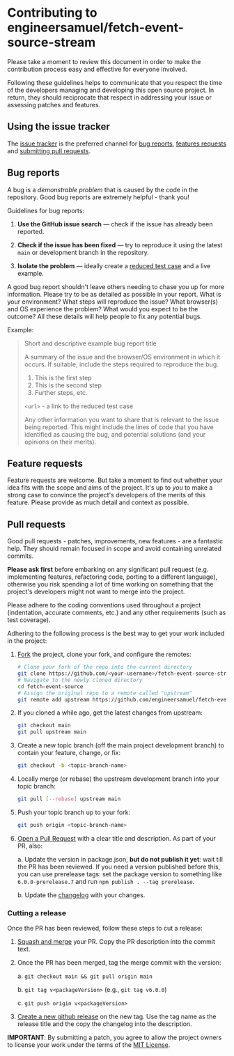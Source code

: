 # Contributing to engineersamuel/fetch-event-source-stream

Please take a moment to review this document in order to make the contribution process easy and effective for everyone involved.

Following these guidelines helps to communicate that you respect the time of the developers managing and developing this open source project. In return, they should reciprocate that respect in addressing your issue or assessing patches and features.

## Using the issue tracker

The [issue tracker](https://github.com/engineersamuel/fetch-event-source-stream/issues) is
the preferred channel for [bug reports](#bugs), [features requests](#features)
and [submitting pull requests](#pull-requests).

<a name="bugs"></a>

## Bug reports

A bug is a _demonstrable problem_ that is caused by the code in the repository.
Good bug reports are extremely helpful - thank you!

Guidelines for bug reports:

1. **Use the GitHub issue search** &mdash; check if the issue has already been
   reported.

2. **Check if the issue has been fixed** &mdash; try to reproduce it using the
   latest `main` or development branch in the repository.

3. **Isolate the problem** &mdash; ideally create a [reduced test
   case](https://css-tricks.com/reduced-test-cases/) and a live example.

A good bug report shouldn't leave others needing to chase you up for more
information. Please try to be as detailed as possible in your report. What is
your environment? What steps will reproduce the issue? What browser(s) and OS
experience the problem? What would you expect to be the outcome? All these
details will help people to fix any potential bugs.

Example:

> Short and descriptive example bug report title
>
> A summary of the issue and the browser/OS environment in which it occurs. If
> suitable, include the steps required to reproduce the bug.
>
> 1. This is the first step
> 2. This is the second step
> 3. Further steps, etc.
>
> `<url>` - a link to the reduced test case
>
> Any other information you want to share that is relevant to the issue being
> reported. This might include the lines of code that you have identified as
> causing the bug, and potential solutions (and your opinions on their
> merits).

<a name="features"></a>

## Feature requests

Feature requests are welcome. But take a moment to find out whether your idea
fits with the scope and aims of the project. It's up to _you_ to make a strong
case to convince the project's developers of the merits of this feature. Please
provide as much detail and context as possible.

<a name="pull-requests"></a>

## Pull requests

Good pull requests - patches, improvements, new features - are a fantastic
help. They should remain focused in scope and avoid containing unrelated
commits.

**Please ask first** before embarking on any significant pull request (e.g.
implementing features, refactoring code, porting to a different language),
otherwise you risk spending a lot of time working on something that the
project's developers might not want to merge into the project.

Please adhere to the coding conventions used throughout a project (indentation,
accurate comments, etc.) and any other requirements (such as test coverage).

Adhering to the following process is the best way to get your work
included in the project:

1. [Fork](https://help.github.com/articles/fork-a-repo/) the project, clone your
   fork, and configure the remotes:

   ```bash
   # Clone your fork of the repo into the current directory
   git clone https://github.com/<your-username>/fetch-event-source-stream.git
   # Navigate to the newly cloned directory
   cd fetch-event-source
   # Assign the original repo to a remote called "upstream"
   git remote add upstream https://github.com/engineersamuel/fetch-event-source-stream.git
   ```

2. If you cloned a while ago, get the latest changes from upstream:

   ```bash
   git checkout main
   git pull upstream main
   ```

3. Create a new topic branch (off the main project development branch) to
   contain your feature, change, or fix:

   ```bash
   git checkout -b <topic-branch-name>
   ```

4. Locally merge (or rebase) the upstream development branch into your topic branch:

   ```bash
   git pull [--rebase] upstream main
   ```

5. Push your topic branch up to your fork:

   ```bash
   git push origin <topic-branch-name>
   ```

6. [Open a Pull Request](https://help.github.com/articles/using-pull-requests/)
   with a clear title and description. As part of your PR, also:

   a. Update the version in package.json, **but do not publish it yet**: wait till the PR has been reviewed. If you need a version published before this, you can use prerelease tags: set the package version to something like `6.0.0-prerelease.7` and run `npm publish . --tag prerelease`.

   b. Update the [changelog](CHANGELOG.md) with your changes.

### Cutting a release

Once the PR has been reviewed, follow these steps to cut a release:

1. [Squash and merge](https://help.github.com/articles/about-pull-request-merges/#squash-and-merge-your-pull-request-commits) your PR. Copy the PR description into the commit text.

2. Once the PR has been merged, tag the merge commit with the version:

   a. `git checkout main && git pull origin main`

   b. `git tag v<packageVersion>` (e.g., `git tag v6.0.0`)

   c. `git push origin v<packageVersion>`

3. [Create a new github release](https://github.com/engineerSamuel/fetch-event-source-stream/releases/new) on the new tag. Use the tag name as the release title and the copy the changelog into the description.

**IMPORTANT**: By submitting a patch, you agree to allow the project
owners to license your work under the terms of the [MIT License](LICENSE.txt).
